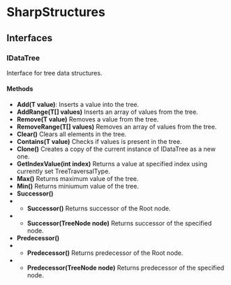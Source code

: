 # SharpStructures
  ## Interfaces
  ### IDataTree<T>
  Interface for tree data structures.

  #### Methods
  - **Add(T value)**: Inserts a value into the tree.
  - **AddRange(T[] values)** Inserts an array of values from the tree.
  - **Remove(T value)** Removes a value from the tree.
  - **RemoveRange(T[] values)** Removes an array of values from the tree.
  - **Clear()** Clears all elements in the tree.
  - **Contains(T value)** Checks if values is present in the tree.
  - **Clone()** Creates a copy of the current instance of IDataTree<T> as a new one.
  - **GetIndexValue(int index)** Returns a value at specified index using currently set TreeTraversalType.
  - **Max()** Returns maximum value of the tree.
  - **Min()** Returns miniumum value of the tree.
  - **Successor()**
  - - **Successor()** Returns successor of the Root node.
  - - **Successor(TreeNode<T> node)** Returns successor of the specified node.
  - **Predecessor()**
  - - **Predecessor()** Returns predecessor of the Root node.
  - - **Predecessor(TreeNode<T> node)** Returns predecessor of the specified node.
